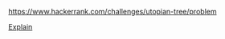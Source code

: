 https://www.hackerrank.com/challenges/utopian-tree/problem

[Explain](https://www.hackerrank.com/challenges/utopian-tree/forum/comments/41984)
